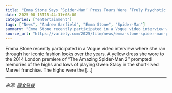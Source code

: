 ```yaml
---
title: "Emma Stone Says ‘Spider-Man’ Press Tours Were ‘Truly Psychotic’: You Travel to Nine Countries in Two Weeks and Become ‘Half Dead’ From Jet Lag"
date: 2025-08-15T15:44:31+08:00
categories: ["entertainment"]
tags: ["News", "Andrew Garfield", "Emma Stone", "Spider-Man"]
summary: "Emma Stone recently participated in a Vogue video interview where she ran through her iconic fashion looks over the years. A yellow dress she wore to the 2014 London premiere of &#8220;The Amazing Spi"
source_url: "https://variety.com/2025/film/news/emma-stone-spider-man-press-tours-psychotic-1236490306/"
---
```


Emma Stone recently participated in a Vogue video interview where she ran through her iconic fashion looks over the years. A yellow dress she wore to the 2014 London premiere of &#8220;The Amazing Spider-Man 2&#8221; prompted memories of the highs and lows of playing Gwen Stacy in the short-lived Marvel franchise. The highs were the [&#8230;]

---

*来源: [原文链接](https://variety.com/2025/film/news/emma-stone-spider-man-press-tours-psychotic-1236490306/)*
